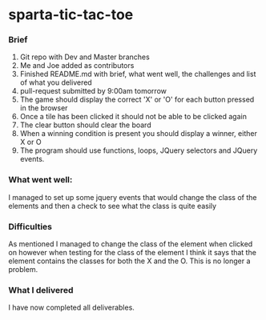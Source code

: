 # sparta-tic-tac-toe

### Brief

1. Git repo with Dev and Master branches
2. Me and Joe added as contributors
3. Finished README.md with brief, what went well, the challenges and list of what you delivered
4. pull-request submitted by 9:00am tomorrow
5. The game should display the correct 'X' or 'O' for each button pressed in the browser
6. Once a tile has been clicked it should not be able to be clicked again
7. The clear button should clear the board
8. When a winning condition is present you should display a winner, either X or O
9. The program should use functions, loops, JQuery selectors and JQuery events.

### What went well:

I managed to set up some jquery events that would change the class of the elements and then a check to see what the class is quite easily

### Difficulties

As mentioned I managed to change the class of the element when clicked on however when testing for the class of the element I think it says that the element contains the classes for both the X and the O. This is no longer a problem.

### What I delivered

I have now completed all deliverables.
